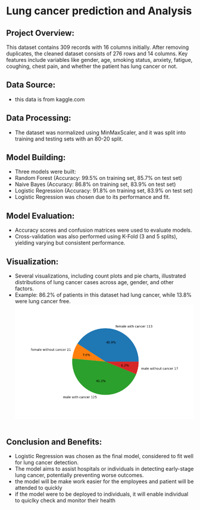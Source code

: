 # Lung cancer prediction and Analysis
## Project  Overview:
This dataset contains 309 records with 16 columns initially.
After removing duplicates, the cleaned dataset consists of 276 rows and 14 columns.
Key features include variables like gender, age, smoking status, anxiety, fatigue, coughing, chest pain, and whether the patient has lung cancer or not.

## Data Source:
- this data is from kaggle.com

## Data Processing:
- The dataset was normalized using MinMaxScaler, and it was split into training and testing sets with an 80-20 split.

## Model Building:[]()
- Three models were built:
- Random Forest (Accuracy: 99.5% on training set, 85.7% on test set)
-	Naive Bayes (Accuracy: 86.8% on training set, 83.9% on test set)
- Logistic Regression (Accuracy: 91.8% on training set, 83.9% on test set)
- Logistic Regression was chosen due to its performance and fit.
  
## Model Evaluation:
- Accuracy scores and confusion matrices were used to evaluate models.
- Cross-validation was also performed using K-Fold (3 and 5 splits), yielding varying but consistent performance.

## Visualization:
-	Several visualizations, including count plots and pie charts, illustrated distributions of lung cancer cases across age, gender, and other factors.
-	Example: 86.2% of patients in this dataset had lung cancer, while 13.8% were lung cancer free.
  ![](https://github.com/Pritex32/lung-cancer-prediction/blob/main/cancer%20patient.png)
 	![]()
  
## Conclusion and Benefits:
- Logistic Regression was chosen as the final model, considered to fit well for lung cancer detection.
-	The model aims to assist hospitals or individuals in detecting early-stage lung cancer, potentially preventing worse outcomes.
-	the model will be make work easier for the employees and patient will be attended to quickly
-	if the model were to be deployed to individuals, it will enable individual to quiclky check and monitor their health
  

